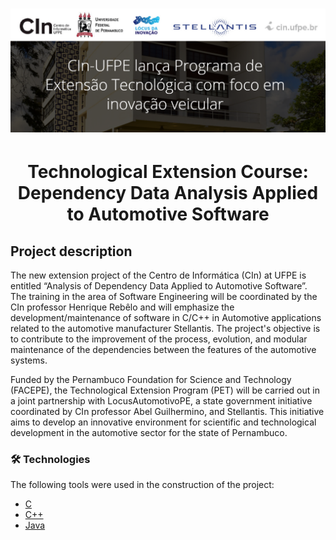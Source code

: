 <h1 align="center">
  <img alt="CIn-Stellantis" src="./images/cin-stellantis.png" />
</h1>


<h1 align="center">Technological Extension Course: Dependency Data Analysis Applied to Automotive Software </h1>

## Project description

The new extension project of the Centro de Informática (CIn) at UFPE is entitled “Analysis of Dependency Data Applied to Automotive Software”. The training in the area of Software Engineering will be coordinated by the CIn professor Henrique Rebêlo and will emphasize the development/maintenance of software in C/C++ in Automotive applications related to the automotive manufacturer Stellantis. The project's objective is to contribute to the improvement of the process, evolution, and modular maintenance of the dependencies between the features of the automotive systems.

Funded by the Pernambuco Foundation for Science and Technology (FACEPE), the Technological Extension Program (PET) will be carried out in a joint partnership with LocusAutomotivoPE, a state government initiative coordinated by CIn professor Abel Guilhermino, and Stellantis. This initiative aims to develop an innovative environment for scientific and technological development in the automotive sector for the state of Pernambuco.

### 🛠 Technologies

The following tools were used in the construction of the project:

- [C](https://docs.microsoft.com/pt-br/cpp/c-language/?view=msvc-160)
- [C++](https://docs.microsoft.com/pt-br/cpp/cpp/?view=msvc-160)
- [Java](https://www.java.com/pt-BR)
